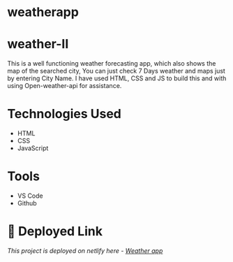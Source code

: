 # weatherapp
# weather-II
This is a well functioning weather forecasting app, which also shows the map of the searched city, You can just check 7 Days weather and maps just by entering City Name. I have used HTML, CSS and JS to build this and with using Open-weather-api for assistance.
# Technologies Used
* HTML
* CSS
* JavaScript

# Tools
* VS Code
* Github
# **🔗 Deployed Link**
_This project is deployed on netlify here - [Weather app](https://weather-appssss.netlify.app)_
